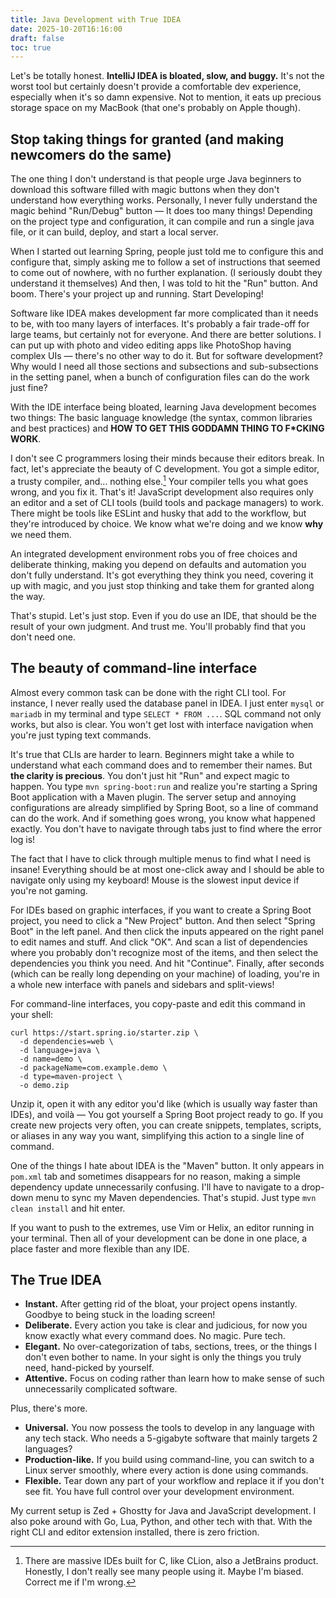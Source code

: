 ```yaml
---
title: Java Development with True IDEA
date: 2025-10-20T16:16:00
draft: false
toc: true
---
```


Let's be totally honest. **IntelliJ IDEA is bloated, slow, and buggy.** It's not the worst tool but certainly doesn't provide a comfortable dev experience, especially when it's so damn expensive. Not to mention, it eats up precious storage space on my MacBook (that one's probably on Apple though).<!--more-->

## Stop taking things for granted (and making newcomers do the same)

The one thing I don't understand is that people urge Java beginners to download this software filled with magic buttons when they don't understand how everything works. Personally, I never fully understand the magic behind "Run/Debug" button — It does too many things! Depending on the project type and configuration, it can compile and run a single java file, or it can build, deploy, and start a local server.

When I started out learning Spring, people just told me to configure this and configure that, simply asking me to follow a set of instructions that seemed to come out of nowhere, with no further explanation. (I seriously doubt they understand it themselves) And then, I was told to hit the "Run" button. And boom. There's your project up and running. Start Developing!

Software like IDEA makes development far more complicated than it needs to be, with too many layers of interfaces. It's probably a fair trade-off for large teams, but certainly not for everyone. And there are better solutions. I can put up with photo and video editing apps like PhotoShop having complex UIs — there's no other way to do it. But for software development? Why would I need all those sections and subsections and sub-subsections in the setting panel, when a bunch of configuration files can do the work just fine?

With the IDE interface being bloated, learning Java development becomes two things: The basic language knowledge (the syntax, common libraries and best practices) and **HOW TO GET THIS GODDAMN THING TO F\*CKING WORK**. 

I don't see C programmers losing their minds because their editors break. In fact, let's appreciate the beauty of C development. You got a simple editor, a trusty compiler, and... nothing else.[^1] Your compiler tells you what goes wrong, and you fix it. That's it! JavaScript development also requires only an editor and a set of CLI tools (build tools and package managers) to work. There might be tools like ESLint and husky that add to the workflow, but they're introduced by choice. We know what we're doing and we know **why** we need them.

An integrated development environment robs you of free choices and deliberate thinking, making you depend on defaults and automation you don't fully understand. It's got everything they think you need, covering it up with magic, and you just stop thinking and take them for granted along the way. 

That's stupid. Let's just stop. Even if you do use an IDE, that should be the result of your own judgment. And trust me. You'll probably find that you don't need one.

## The beauty of command-line interface

Almost every common task can be done with the right CLI tool. For instance, I never really used the database panel in IDEA. I just enter `mysql` or `mariadb` in my terminal and type `SELECT * FROM ...`. SQL command not only works, but also is clear. You won't get lost with interface navigation when you're just typing text commands.

It's true that CLIs are harder to learn. Beginners might take a while to understand what each command does and to remember their names. But **the clarity is precious**. You don't just hit "Run" and expect magic to happen. You type `mvn spring-boot:run` and realize you're starting a Spring Boot application with a Maven plugin. The server setup and annoying configurations are already simplified by Spring Boot, so a line of command can do the work. And if something goes wrong, you know what happened exactly. You don't have to navigate through tabs just to find where the error log is! 

The fact that I have to click through multiple menus to find what I need is insane! Everything should be at most one-click away and I should be able to navigate only using my keyboard! Mouse is the slowest input device if you're not gaming.

For IDEs based on graphic interfaces, if you want to create a Spring Boot project, you need to click a "New Project" button. And then select "Spring Boot" in the left panel. And then click the inputs appeared on the right panel to edit names and stuff. And click "OK". And scan a list of dependencies where you probably don't recognize most of the items, and then select the dependencies you think you need. And hit "Continue". Finally, after seconds (which can be really long depending on your machine) of loading, you're in a whole new interface with panels and sidebars and split-views!

For command-line interfaces, you copy-paste and edit this command in your shell:

```shell
curl https://start.spring.io/starter.zip \
  -d dependencies=web \
  -d language=java \
  -d name=demo \
  -d packageName=com.example.demo \
  -d type=maven-project \
  -o demo.zip
```

Unzip it, open it with any editor you'd like (which is usually way faster than IDEs), and voilà — You got yourself a Spring Boot project ready to go. If you create new projects very often, you can create snippets, templates, scripts, or aliases in any way you want, simplifying this action to a single line of command.

One of the things I hate about IDEA is the "Maven" button. It only appears in `pom.xml` tab and sometimes disappears for no reason, making a simple dependency update unnecessarily confusing. I'll have to navigate to a drop-down menu to sync my Maven dependencies. That's stupid. Just type `mvn clean install` and hit enter.

If you want to push to the extremes, use Vim or Helix, an editor running in your terminal. Then all of your development can be done in one place, a place faster and more flexible than any IDE.

## The True IDEA

- **Instant.** After getting rid of the bloat, your project opens instantly. Goodbye to being stuck in the loading screen!
- **Deliberate.** Every action you take is clear and judicious, for now you know exactly what every command does. No magic. Pure tech.
- **Elegant.** No over-categorization of tabs, sections, trees, or the things I don't even bother to name. In your sight is only the things you truly need, hand-picked by yourself.
- **Attentive.** Focus on coding rather than learn how to make sense of such unnecessarily complicated software.

Plus, there's more.

- **Universal.** You now possess the tools to develop in any language with any tech stack. Who needs a 5-gigabyte software that mainly targets 2 languages?
- **Production-like.** If you build using command-line, you can switch to a Linux server smoothly, where every action is done using commands.
- **Flexible.** Tear down any part of your workflow and replace it if you don't see fit. You have full control over your development environment.

My current setup is Zed + Ghostty for Java and JavaScript development. I also poke around with Go, Lua, Python, and other tech with that. With the right CLI and editor extension installed, there is zero friction.

[^1]: There are massive IDEs built for C, like CLion, also a JetBrains product. Honestly, I don't really see many people using it. Maybe I'm biased. Correct me if I'm wrong.
